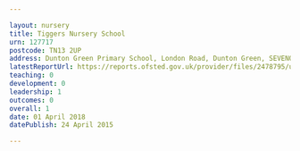 ```yaml
---

layout: nursery
title: Tiggers Nursery School
urn: 127717
postcode: TN13 2UP
address: Dunton Green Primary School, London Road, Dunton Green, SEVENOAKS, Kent, TN13 2UP
latestReportUrl: https://reports.ofsted.gov.uk/provider/files/2478795/urn/127717.pdf
teaching: 0
development: 0
leadership: 1
outcomes: 0
overall: 1
date: 01 April 2018 
datePublish: 24 April 2015

---
```

